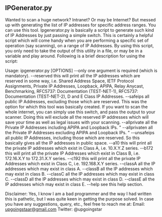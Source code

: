 IPGenerator.py
--------------

Wanted to scan a huge network? Intranet? Or may be Internet? But messed up with generating the list of IP addresses for specific address ranges. You can use this tool.
Ipgenerator.py  is basically a script to generate such kind of IP Addresses by just passing a simple switch. This is certainly a helpful script which will come handy when you are performing a specific set of operation (say scanning), on a range of IP Addresses. By using this script, you only need to take the output of this utility in a file, or may be in a variable and play around. Following is a brief description for using the script:

Usage:	ipgenerator.py 		[OPTIONS] --only one argument is required (which is mandatory). 
--reserved	this will print all the IP addresses which are reserved in some way, i.e. Shared Address Space, IETF Protocol Assignments, Private IP Addresses, Loopback, APIPA, Relay Anycast, Benchmarking, RFC5737: Documentation (TEST-NET-1), RFC5737: Documentation (TEST-NET-2), D and E Class IP Addresses.
--safeips	all public IP Addresses, excluding those which are reserved. This was the option for which this tool was basically created. If you want to scan the whole internet, you can simply use this switch, and pass the output to your scanner. Doing this will exclude all the reserved IP addresses which will save your time as well as legal issues with your scanning.
--allprivate			all the Private IP Addresses including APIPA and Loopback IPs. "
--allprivaten			all the Private IP Addresses excluding APIPA and Loopback IPs. "
--unsafeips	all public IP Addresses, including those which are reserved. So this basically gives all the IP addresses in public space. 
--a10	this will print all the private IP addresses which exist in Class A, i.e. 10.X.Y.Z series. 
--b172	this will print all the private IP Addresses which exist in Class B, i.e. 172.16.X.Y to 172.31.X.Y series.
--c192	this will print all the private IP Addresses which exist in Class C, i.e. 192.168.X.Y series.
--classA				all the IP addresses which may exist in class A.
--classB				all the IP addresses which may exist in class B.
--classC 			all the IP addresses which may exist in class C.
--classD				all the IP addresses which may exist in class D.
--classE				all the IP addresses which may exist in class E.
--help				see this help section.

Disclaimer: Yes, I know I am a bad programmer and the way I had written this is pathetic, but I was quite keen in getting the purpose solved. 
In case you have any suggestions, query, etc., feel free to reach me at:
Email: upgoingstaar@gmail.com
Twitter: @upgoingstar
